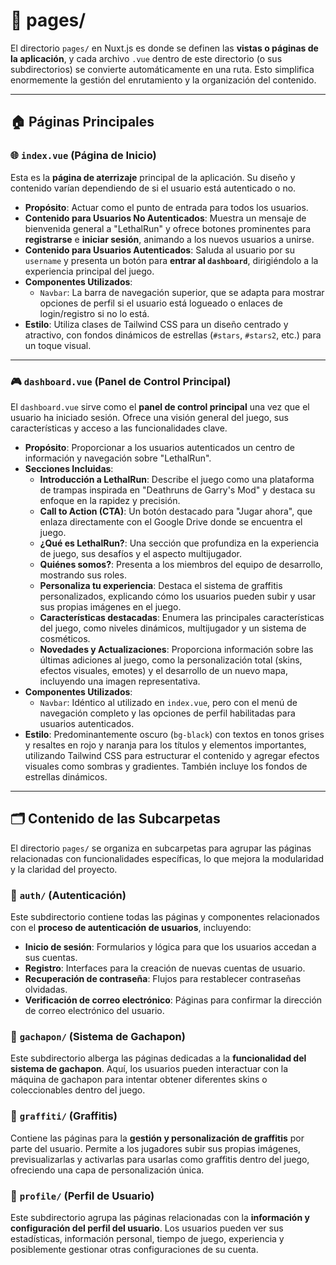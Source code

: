 # 📄 pages/

El directorio `pages/` en Nuxt.js es donde se definen las **vistas o páginas de la aplicación**, y cada archivo `.vue` dentro de este directorio (o sus subdirectorios) se convierte automáticamente en una ruta. Esto simplifica enormemente la gestión del enrutamiento y la organización del contenido.

---

## 🏠 Páginas Principales

### 🌐 `index.vue` (Página de Inicio)

Esta es la **página de aterrizaje** principal de la aplicación. Su diseño y contenido varían dependiendo de si el usuario está autenticado o no.

* **Propósito**: Actuar como el punto de entrada para todos los usuarios.
* **Contenido para Usuarios No Autenticados**: Muestra un mensaje de bienvenida general a "LethalRun" y ofrece botones prominentes para **registrarse** e **iniciar sesión**, animando a los nuevos usuarios a unirse.
* **Contenido para Usuarios Autenticados**: Saluda al usuario por su `username` y presenta un botón para **entrar al `dashboard`**, dirigiéndolo a la experiencia principal del juego.
* **Componentes Utilizados**:
    * `Navbar`: La barra de navegación superior, que se adapta para mostrar opciones de perfil si el usuario está logueado o enlaces de login/registro si no lo está.
* **Estilo**: Utiliza clases de Tailwind CSS para un diseño centrado y atractivo, con fondos dinámicos de estrellas (`#stars`, `#stars2`, etc.) para un toque visual.

---

### 🎮 `dashboard.vue` (Panel de Control Principal)

El `dashboard.vue` sirve como el **panel de control principal** una vez que el usuario ha iniciado sesión. Ofrece una visión general del juego, sus características y acceso a las funcionalidades clave.

* **Propósito**: Proporcionar a los usuarios autenticados un centro de información y navegación sobre "LethalRun".
* **Secciones Incluidas**:
    * **Introducción a LethalRun**: Describe el juego como una plataforma de trampas inspirada en "Deathruns de Garry's Mod" y destaca su enfoque en la rapidez y precisión.
    * **Call to Action (CTA)**: Un botón destacado para "Jugar ahora", que enlaza directamente con el Google Drive donde se encuentra el juego.
    * **¿Qué es LethalRun?**: Una sección que profundiza en la experiencia de juego, sus desafíos y el aspecto multijugador.
    * **Quiénes somos?**: Presenta a los miembros del equipo de desarrollo, mostrando sus roles.
    * **Personaliza tu experiencia**: Destaca el sistema de graffitis personalizados, explicando cómo los usuarios pueden subir y usar sus propias imágenes en el juego.
    * **Características destacadas**: Enumera las principales características del juego, como niveles dinámicos, multijugador y un sistema de cosméticos.
    * **Novedades y Actualizaciones**: Proporciona información sobre las últimas adiciones al juego, como la personalización total (skins, efectos visuales, emotes) y el desarrollo de un nuevo mapa, incluyendo una imagen representativa.
* **Componentes Utilizados**:
    * `Navbar`: Idéntico al utilizado en `index.vue`, pero con el menú de navegación completo y las opciones de perfil habilitadas para usuarios autenticados.
* **Estilo**: Predominantemente oscuro (`bg-black`) con textos en tonos grises y resaltes en rojo y naranja para los títulos y elementos importantes, utilizando Tailwind CSS para estructurar el contenido y agregar efectos visuales como sombras y gradientes. También incluye los fondos de estrellas dinámicos.

---

## 🗂️ Contenido de las Subcarpetas

El directorio `pages/` se organiza en subcarpetas para agrupar las páginas relacionadas con funcionalidades específicas, lo que mejora la modularidad y la claridad del proyecto.

### 🔐 `auth/` (Autenticación)

Este subdirectorio contiene todas las páginas y componentes relacionados con el **proceso de autenticación de usuarios**, incluyendo:

* **Inicio de sesión**: Formularios y lógica para que los usuarios accedan a sus cuentas.
* **Registro**: Interfaces para la creación de nuevas cuentas de usuario.
* **Recuperación de contraseña**: Flujos para restablecer contraseñas olvidadas.
* **Verificación de correo electrónico**: Páginas para confirmar la dirección de correo electrónico del usuario.

### 🎰 `gachapon/` (Sistema de Gachapon)

Este subdirectorio alberga las páginas dedicadas a la **funcionalidad del sistema de gachapon**. Aquí, los usuarios pueden interactuar con la máquina de gachapon para intentar obtener diferentes skins o coleccionables dentro del juego.

### 🎨 `graffiti/` (Graffitis)

Contiene las páginas para la **gestión y personalización de graffitis** por parte del usuario. Permite a los jugadores subir sus propias imágenes, previsualizarlas y activarlas para usarlas como graffitis dentro del juego, ofreciendo una capa de personalización única.

### 👤 `profile/` (Perfil de Usuario)

Este subdirectorio agrupa las páginas relacionadas con la **información y configuración del perfil del usuario**. Los usuarios pueden ver sus estadísticas, información personal, tiempo de juego, experiencia y posiblemente gestionar otras configuraciones de su cuenta.